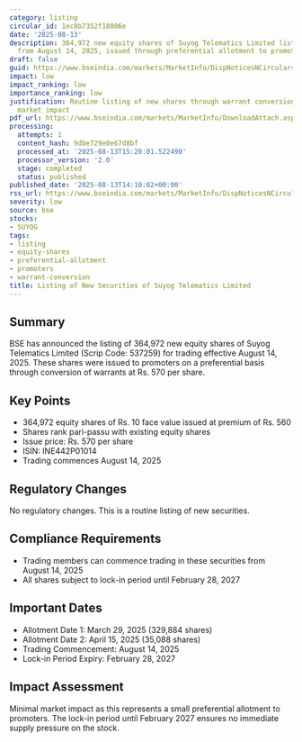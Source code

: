 ```yaml
---
category: listing
circular_id: 1ec8b7352f18806e
date: '2025-08-13'
description: 364,972 new equity shares of Suyog Telematics Limited listed for trading
  from August 14, 2025, issued through preferential allotment to promoters.
draft: false
guid: https://www.bseindia.com/markets/MarketInfo/DispNoticesNCirculars.aspx?Noticeid={7B38C54D-35CE-47C2-847F-5FE7B258B3F2}&noticeno=20250813-63&dt=08/13/2025&icount=63&totcount=65&flag=0
impact: low
impact_ranking: low
importance_ranking: low
justification: Routine listing of new shares through warrant conversion with minimal
  market impact
pdf_url: https://www.bseindia.com/markets/MarketInfo/DownloadAttach.aspx?id=20250813-63&attachedId=
processing:
  attempts: 1
  content_hash: 9dbe729e0e67d8bf
  processed_at: '2025-08-13T15:20:01.522490'
  processor_version: '2.0'
  stage: completed
  status: published
published_date: '2025-08-13T14:10:02+00:00'
rss_url: https://www.bseindia.com/markets/MarketInfo/DispNoticesNCirculars.aspx?Noticeid={7B38C54D-35CE-47C2-847F-5FE7B258B3F2}&noticeno=20250813-63&dt=08/13/2025&icount=63&totcount=65&flag=0
severity: low
source: bse
stocks:
- SUYOG
tags:
- listing
- equity-shares
- preferential-allotment
- promoters
- warrant-conversion
title: Listing of New Securities of Suyog Telematics Limited
---
```


## Summary

BSE has announced the listing of 364,972 new equity shares of Suyog Telematics Limited (Scrip Code: 537259) for trading effective August 14, 2025. These shares were issued to promoters on a preferential basis through conversion of warrants at Rs. 570 per share.

## Key Points

- 364,972 equity shares of Rs. 10 face value issued at premium of Rs. 560
- Shares rank pari-passu with existing equity shares
- Issue price: Rs. 570 per share
- ISIN: INE442P01014
- Trading commences August 14, 2025

## Regulatory Changes

No regulatory changes. This is a routine listing of new securities.

## Compliance Requirements

- Trading members can commence trading in these securities from August 14, 2025
- All shares subject to lock-in period until February 28, 2027

## Important Dates

- Allotment Date 1: March 29, 2025 (329,884 shares)
- Allotment Date 2: April 15, 2025 (35,088 shares)
- Trading Commencement: August 14, 2025
- Lock-in Period Expiry: February 28, 2027

## Impact Assessment

Minimal market impact as this represents a small preferential allotment to promoters. The lock-in period until February 2027 ensures no immediate supply pressure on the stock.